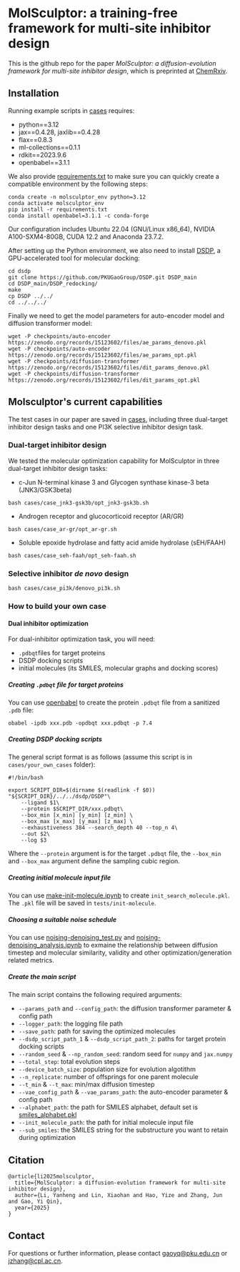 # MolSculptor: a training-free framework for multi-site inhibitor design
This is the github repo for the paper *MolSculptor: a diffusion-evolution framework for multi-site inhibitor design*, which is preprinted at [ChemRxiv](https://doi.org/10.26434/chemrxiv-2025-v4758).

## Installation
Running example scripts in [cases](./cases) requires:
* python==3.12
* jax==0.4.28, jaxlib==0.4.28
* flax==0.8.3
* ml-collections==0.1.1
* rdkit==2023.9.6
* openbabel==3.1.1

We also provide [requirements.txt](./requirements.txt) to make sure you can quickly create a compatible environment by the following steps:
```
conda create -n molsculptor_env python=3.12
conda activate molsculptor_env
pip install -r requirements.txt
conda install openbabel=3.1.1 -c conda-forge
```
Our configuration includes Ubuntu 22.04 (GNU/Linux x86_64), NVIDIA A100-SXM4-80GB, CUDA 12.2 and Anaconda 23.7.2.

After setting up the Python environment, we also need to install [DSDP](https://github.com/PKUGaoGroup/DSDP), a GPU-accelerated tool for molecular docking:
```
cd dsdp
git clone https://github.com/PKUGaoGroup/DSDP.git DSDP_main
cd DSDP_main/DSDP_redocking/
make
cp DSDP ../../
cd ../../../
```
Finally we need to get the model parameters for auto-encoder model and diffusion transformer model:
```
wget -P checkpoints/auto-encoder https://zenodo.org/records/15123602/files/ae_params_denovo.pkl
wget -P checkpoints/auto-encoder https://zenodo.org/records/15123602/files/ae_params_opt.pkl
wget -P checkpoints/diffusion-transformer https://zenodo.org/records/15123602/files/dit_params_denovo.pkl
wget -P checkpoints/diffusion-transformer https://zenodo.org/records/15123602/files/dit_params_opt.pkl
```
## Molsculptor's current capabilities
The test cases in our paper are saved in [cases](./cases), including three dual-target inhibitor design tasks and one PI3K selective inhibitor design task.
### Dual-target inhibitor design
We tested the molecular optimization capability for MolSculptor in three dual-target inhibitor design tasks:
* c-Jun N-terminal kinase 3 and Glycogen synthase kinase-3 beta (JNK3/GSK3beta)
```
bash cases/case_jnk3-gsk3b/opt_jnk3-gsk3b.sh
```
* Androgen receptor and glucocorticoid receptor (AR/GR)
```
bash cases/case_ar-gr/opt_ar-gr.sh
```
* Soluble epoxide hydrolase and fatty acid amide hydrolase (sEH/FAAH)
```
bash cases/case_seh-faah/opt_seh-faah.sh
```
### Selective inhibitor *de novo* design
```
bash cases/case_pi3k/denovo_pi3k.sh
```
### How to build your own case
#### Dual inhibitor optimization
For dual-inhibitor optimization task, you will need:
* `.pdbqt`files for target proteins
* DSDP docking scripts
* initial molecules (its SMILES, molecular graphs and docking scores)
##### Creating `.pdbqt` file for target proteins
You can use [openbabel](https://github.com/openbabel/openbabel) to create the protein `.pdbqt` file from a sanitized `.pdb` file:
```
obabel -ipdb xxx.pdb -opdbqt xxx.pdbqt -p 7.4
```
##### Creating DSDP docking scripts
The general script format is as follows (assume this script is in `cases/your_own_cases` folder):
```
#!/bin/bash

export SCRIPT_DIR=$(dirname $(readlink -f $0))
"${SCRIPT_DIR}/../../dsdp/DSDP"\
	--ligand $1\
	--protein $SCRIPT_DIR/xxx.pdbqt\
	--box_min [x_min] [y_min] [z_min] \
	--box_max [x_max] [y_max] [z_max] \
	--exhaustiveness 384 --search_depth 40 --top_n 4\
	--out $2\
	--log $3
```
Where the `--protein` argument is for the target `.pdbqt` file, the `--box_min` and `--box_max` argument define the sampling cubic region.

##### Creating initial molecule input file
You can use [make-init-molecule.ipynb](./tests/make-init-molecule.ipynb) to create `init_search_molecule.pkl`. The `.pkl` file will be saved in `tests/init-molecule`.

##### Choosing a suitable noise schedule
You can use [noising-denoising_test.py](./tests/noising-denoising_test.py) and [noising-denoising_analysis.ipynb](./tests/noising-denoising_analysis.ipynb) to exmaine the relationship between diffusion timestep and molecular similarity, validity and other optimization/generation related metrics.

##### Create the main script
The main script contains the following required arguments:
* `--params_path` and  `--config_path`: the diffusion transformer parameter & config path
* `--logger_path`: the logging file path
* `--save_path`: path for saving the optimized molecules
* `--dsdp_script_path_1` & `--dsdp_script_path_2`: paths for target protein docking scripts
* `--random_seed` & `--np_random_seed`: random seed for `numpy` and `jax.numpy`
* `--total_step`: total evolution steps
* `--device_batch_size`: population size for evolution algotithm
* `--n_replicate`: number of offsprings for one parent molecule
* `--t_min` & `--t_max`: min/max diffusion timestep
* `--vae_config_path` & `--vae_params_path`: the auto-encoder parameter & config path
* `--alphabet_path`: the path for SMILES alphabet, default set is [smiles_alphabet.pkl](./train/smiles_alphabet.pkl)
* `--init_molecule_path`: the path for initial molecule input file
* `--sub_smiles`: the SMILES string for the substructure you want to retain during optimization

## Citation
```
@article{li2025molsculptor,
  title={MolSculptor: a diffusion-evolution framework for multi-site inhibitor design},
  author={Li, Yanheng and Lin, Xiaohan and Hao, Yize and Zhang, Jun and Gao, Yi Qin},
  year={2025}
}
```
## Contact
For questions or further information, please contact [gaoyq@pku.edu.cn](gaoyq@pku.edu.cn) or [jzhang@cpl.ac.cn](jzhang@cpl.ac.cn).
